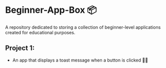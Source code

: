 # Beginner-App-Box 📦
A repository dedicated to storing a collection of beginner-level applications created for educational purposes.

## Project 1:
- An app that displays a toast message when a button is clicked 🍞🔘
